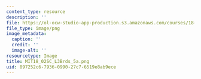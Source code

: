 ```yaml
---
content_type: resource
description: ''
file: https://ol-ocw-studio-app-production.s3.amazonaws.com/courses/18-02sc-multivariable-calculus-fall-2010/897252c67936099027c76519e8ab9ece_MIT18_02SC_L3Brds_5a.png
file_type: image/png
image_metadata:
  caption: ''
  credit: ''
  image-alt: ''
resourcetype: Image
title: MIT18_02SC_L3Brds_5a.png
uid: 897252c6-7936-0990-27c7-6519e8ab9ece
---
```

